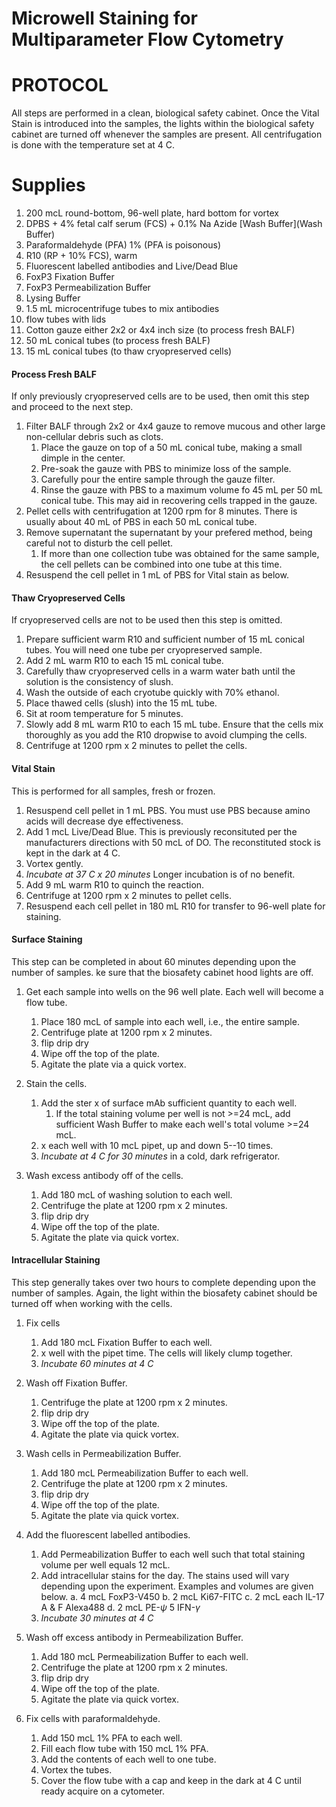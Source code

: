 Microwell Staining for Multiparameter Flow Cytometry
====================================================

# PROTOCOL

All steps are performed in a clean, biological safety cabinet. 
Once the Vital Stain is introduced into the samples, the lights within the biological safety cabinet are turned off whenever the samples are present. 
All centrifugation is done with the temperature set at 4 C. 

# Supplies

1. 200 mcL round-bottom, 96-well plate, hard bottom for vortex
2. DPBS + 4% fetal calf serum (FCS) + 0.1% Na Azide [Wash Buffer](Wash Buffer)
3. Paraformaldehyde (PFA) 1% (PFA is poisonous)
4. R10 (RP + 10% FCS), warm
5. Fluorescent labelled antibodies and Live/Dead Blue
6. FoxP3 Fixation Buffer 
7. FoxP3 Permeabilization Buffer
8. Lysing Buffer
9. 1.5 mL microcentrifuge tubes to mix antibodies
10. flow tubes with lids
11. Cotton gauze either 2x2 or 4x4 inch size (to process fresh BALF)
12. 50 mL conical tubes (to process fresh BALF)
13. 15 mL conical tubes (to thaw cryopreserved cells)


#### Process Fresh BALF

If only previously cryopreserved cells are to be used, then omit this step and proceed to the next step.

1. Filter BALF through 2x2 or 4x4 gauze to remove mucous and other large non-cellular debris such as clots.
    1. Place the gauze on top of a 50 mL conical tube, making a small dimple in the center. 
    2. Pre-soak the gauze with PBS to minimize loss of the sample. 
	3. Carefully pour the entire sample through the gauze filter.
	4. Rinse the gauze with PBS to a maximum volume fo 45 mL per 50 mL conical tube. This may aid in recovering cells trapped in the gauze.
2. Pellet cells with centrifugation at 1200 rpm for 8 minutes. There is usually about 40 mL of PBS in each 50 mL conical tube.
4. Remove supernatant the supernatant by your prefered method, being careful not to disturb the cell pellet.
    1. If more than one collection tube was obtained for the same sample, the cell pellets can be combined into one tube at this time.
5. Resuspend the cell pellet in 1 mL of PBS for Vital stain as below.

#### Thaw Cryopreserved Cells

If cryopreserved cells are not to be used then this step is omitted.

1. Prepare sufficient warm R10 and sufficient number of 15 mL conical tubes. You will need one tube per cryopreserved sample. 
2. Add 2 mL warm R10 to each 15 mL conical tube.
3. Carefully thaw cryopreserved cells in a warm water bath until the solution is the consistency of slush. 
4. Wash the outside of each cryotube quickly with 70% ethanol. 
4. Place thawed cells (slush) into the 15 mL tube.
5. Sit at room temperature for 5 minutes.
6. Slowly add 8 mL warm R10 to each 15 mL tube. Ensure that the cells mix thoroughly as you add the R10 dropwise to avoid clumping the cells. 
7. Centrifuge at 1200 rpm x 2 minutes to pellet the cells.

#### Vital Stain 

This is performed for all samples, fresh or frozen.

1. Resuspend cell pellet in 1 mL PBS. You must use PBS because amino acids will decrease dye effectiveness.
2. Add 1 mcL Live/Dead Blue. This is previously reconsituted per the manufacturers directions with 50 mcL of DO. The reconstituted stock is kept in the dark at 4 C. 
3. Vortex gently.
4. *Incubate at 37 C x 20 minutes* Longer incubation is of no benefit.
5. Add 9 mL warm R10 to quinch the reaction.
6. Centrifuge at 1200 rpm x 2 minutes to pellet cells.
7. Resuspend each cell pellet in 180 mL R10 for transfer to 96-well plate for staining.

#### Surface Staining 

This step can be completed in about 60 minutes depending upon the number of samples. 
ke sure that the biosafety cabinet hood lights are off.

1. Get each sample into wells on the 96 well plate. Each well will become a flow tube.
    1. Place 180 mcL of sample into each well, i.e., the entire sample.
    1. Centrifuge plate at 1200 rpm x 2 minutes.
    1. flip drip dry
    1. Wipe off the top of the plate.
    1. Agitate the plate via a quick vortex.

2. Stain the cells.
    1. Add the ster x of surface mAb sufficient quantity to each well.
        1. If the total staining volume per well is not >=24 mcL, add sufficient Wash Buffer to make each well's total volume >=24 mcL.
    2. x each well with 10 mcL pipet, up and down 5--10 times.
    2. *Incubate at 4 C for 30 minutes* in a cold, dark refrigerator.
	
3. Wash excess antibody off of the cells.
    1.  Add 180 mcL of washing solution to each well. 
    2.  Centrifuge the plate at 1200 rpm x 2 minutes.
    3.  flip drip dry
    4.  Wipe off the top of the plate. 
    5.  Agitate the plate via quick vortex.
	

#### Intracellular Staining

This step generally takes over two hours to complete depending upon the number of samples. 
Again, the light within the biosafety cabinet should be turned off when working with the cells. 

1.  Fix cells
    1.  Add 180 mcL Fixation Buffer to each well.
    2.  x well with the pipet time. The cells will likely clump together.
    3.  *Incubate 60 minutes at 4 C*
	
2.  Wash off Fixation Buffer.
    1.  Centrifuge the plate at 1200 rpm x 2 minutes.
	2.  flip drip dry
	3.  Wipe off the top of the plate. 
	4.  Agitate the plate via quick vortex.	
	
3.  Wash cells in Permeabilization Buffer.
    1.  Add 180 mcL Permeabilization Buffer to each well.
    2.  Centrifuge the plate at 1200 rpm x 2 minutes.
    3.  flip drip dry
    4.  Wipe off the top of the plate. 
    5.  Agitate the plate via quick vortex.
	
4.  Add the fluorescent labelled antibodies. 
    1.  Add Permeabilization Buffer to each well such that total staining volume per well equals 12 mcL.
    2.  Add intracellular stains for the day. The stains used will vary depending upon the experiment. Examples and volumes are given below.
        a. 4 mcL FoxP3-V450
        b. 2 mcL Ki67-FITC
        c. 2 mcL each IL-17 A & F Alexa488
        d. 2 mcL PE-$\psi$ 5 IFN-$\gamma$
    3.  *Incubate 30 minutes at 4 C*
	
5.  Wash off excess antibody in Permeabilization Buffer.
    1.  Add 180 mcL Permeabilization Buffer to each well.
    2.  Centrifuge the plate at 1200 rpm x 2 minutes.
    3.  flip drip dry
    4.  Wipe off the top of the plate. 
    5.  Agitate the plate via quick vortex.
	
6.  Fix cells with paraformaldehyde.
    1.  Add 150 mcL 1% PFA to each well.
    2.  Fill each flow tube with 150 mcL 1% PFA.
    3.  Add the contents of each well to one tube. 
    4.  Vortex the tubes.
    5.  Cover the flow tube with a cap and keep in the dark at 4 C until ready acquire on a cytometer.

